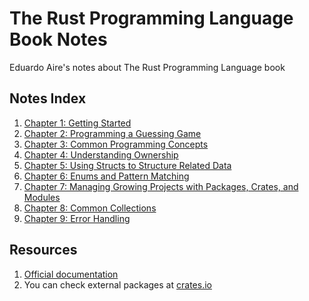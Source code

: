 # The Rust Programming Language Book Notes

Eduardo Aire's notes about The Rust Programming Language book

## Notes Index

1. [Chapter 1: Getting Started](./notes/01-getting-started)
2. [Chapter 2: Programming a Guessing Game](./projects/e_03_guessing_game)
3. [Chapter 3: Common Programming Concepts](./notes/03-common-programming-concepts.md)
4. [Chapter 4: Understanding Ownership](./notes/04-understanding-ownership.md)
5. [Chapter 5: Using Structs to Structure Related Data](./notes/05-using-structs-to-structure-related-data.md)
6. [Chapter 6: Enums and Pattern Matching](./notes/06-enums-and-pattern-matching.md)
7. [Chapter 7: Managing Growing Projects with Packages, Crates, and Modules](./notes/07-managing-growing-projects-with-packages-crates-and-modules.md)
8. [Chapter 8: Common Collections](./notes/08-common-collections.md)
9. [Chapter 9: Error Handling](./notes/09-error-handling.md)

## Resources

1. [Official documentation](https://www.rust-lang.org/learn)
2. You can check external packages at [crates.io](https://crates.io/)
